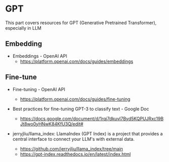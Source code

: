 # GPT
This part covers resources for GPT (Generative Pretrained Transformer), especially in LLM

## Embedding
* Embeddings - OpenAI API
  * https://platform.openai.com/docs/guides/embeddings

## Fine-tune
* Fine-tuning - OpenAI API
  * https://platform.openai.com/docs/guides/fine-tuning

* Best practices for fine-tuning GPT-3 to classify text - Google Doc
  * https://docs.google.com/document/d/1rqj7dkuvl7Byd5KQPUJRxc19BJt8wo0yHNwK84KfU3Q/edit#

* jerryjliu/llama_index: LlamaIndex (GPT Index) is a project that provides a central interface to connect your LLM's with external data.
  * https://github.com/jerryjliu/llama_index/tree/main
  * https://gpt-index.readthedocs.io/en/latest/index.html